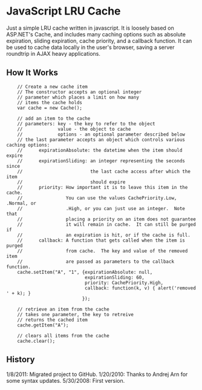 JavaScript LRU Cache
====================

Just a simple LRU cache written in javascript. It is loosely based on ASP.NET's Cache, and includes many caching options such as absolute expiration, sliding expiration, cache priority, and a callback function. It can be used to cache data locally in the user's browser, saving a server roundtrip in AJAX heavy applications.

How It Works
------------

		// Create a new cache item
		// The constructor accepts an optional integer 
		// parameter which places a limit on how many 
		// items the cache holds
		var cache = new Cache();
		
		// add an item to the cache
		// parameters: key - the key to refer to the object
		//             value - the object to cache
		//             options - an optional parameter described below
		// the last parameter accepts an object which controls various caching options:
		//      expirationAbsolute: the datetime when the item should expire
		//      expirationSliding: an integer representing the seconds since
		//                         the last cache access after which the item
		//                         should expire
		//      priority: How important it is to leave this item in the cache.
		//                You can use the values CachePriority.Low, .Normal, or 
		//                .High, or you can just use an integer.  Note that 
		//                placing a priority on an item does not guarantee 
		//                it will remain in cache.  It can still be purged if 
		//                an expiration is hit, or if the cache is full.
		//      callback: A function that gets called when the item is purged
		//                from cache.  The key and value of the removed item
		//                are passed as parameters to the callback function.
		cache.setItem("A", "1", {expirationAbsolute: null, 
		                         expirationSliding: 60, 
		                         priority: CachePriority.High,
		                         callback: function(k, v) { alert('removed ' + k); }
		                        });
		                        
		// retrieve an item from the cache
		// takes one parameter, the key to retreive
		// returns the cached item
		cache.getItem("A");
		
		// clears all items from the cache
		cache.clear();

History
-------

1/8/2011: Migrated project to GitHub.
1/20/2010: Thanks to Andrej Arn for some syntax updates.
5/30/2008: First version.
